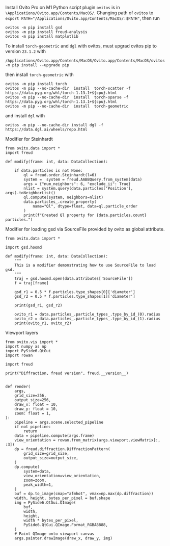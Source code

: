 Install Ovito Pro on M1
Python script plugin `ovitos` is in `\Applications/Ovito.app/Contents/MacOS/`.
Changing path of `ovitos` to `export PATH="/Applications/Ovito.app/Contents/MacOS/:$PATH"`, then run 
```
ovitos -m pip install gsd
ovitos -m pip install freud-analysis
ovitos -m pip install matplotlib
```

To install `torch-geometric` and `dgl` with ovitos, must upgrad ovitos pip to version `23.1.2` with
```
/Applications/Ovito.app/Contents/MacOS/Ovito.app/Contents/MacOS/ovitos -m pip install --upgrade pip
```
then install `torch-geometric` with
```
ovitos -m pip install torch
ovitos -m pip --no-cache-dir  install  torch-scatter -f https://data.pyg.org/whl/torch-1.13.1+${cpu}.html
ovitos -m pip --no-cache-dir  install  torch-sparse -f https://data.pyg.org/whl/torch-1.13.1+${cpu}.html
ovitos -m pip --no-cache-dir  install  torch-geometric
```
and install `dgl` with
```
ovitos -m pip --no-cache-dir install dgl -f https://data.dgl.ai/wheels/repo.html
```

Modifier for Steinhardt
```
from ovito.data import *
import freud

def modify(frame: int, data: DataCollection):

    if data.particles is not None:
        ql = freud.order.Steinhardt(l=6)
        system =  system = freud.AABBQuery.from_system(data)
        args = {"num_neighbors": 6, "exclude_ii": True}
        nlist = system.query(data.particles['Position'], args).toNeighborList()
        ql.compute(system, neighbors=nlist)
        data.particles_.create_property(
            name="Ql", dtype=float, data=ql.particle_order
        )
        print(f"Created Ql property for {data.particles.count} particles.")
```
Modifier for loading gsd via SourceFile provided by ovito as global attribute.
```
from ovito.data import *

import gsd.hoomd

def modify(frame: int, data: DataCollection):
    """
    This is a modifier demonstrating how to use SourceFile to load gsd.
    """
    traj = gsd.hoomd.open(data.attributes['SourceFile'])
    f = traj[frame]
    
    gsd_r1 = 0.5 * f.particles.type_shapes[0]['diameter']
    gsd_r2 = 0.5 * f.particles.type_shapes[1]['diameter']
    
    print(gsd_r1, gsd_r2)
    
    ovito_r1 = data.particles_.particle_types_.type_by_id_(0).radius
    ovito_r2 = data.particles_.particle_types_.type_by_id_(1).radius
    print(ovito_r1, ovito_r2)

```


Viewport layers
```
from ovito.vis import *
import numpy as np
import PySide6.QtGui
import rowan

import freud

print("Diffraction, freud version", freud.__version__)


def render(
    args,
    grid_size=256,
    output_size=256,
    draw_x: float = 10,
    draw_y: float = 10,
    zoom: float = 1,
):
    pipeline = args.scene.selected_pipeline
    if not pipeline:
        return
    data = pipeline.compute(args.frame)
    view_orientation = rowan.from_matrix(args.viewport.viewMatrix[:, :3])
    dp = freud.diffraction.DiffractionPattern(
        grid_size=grid_size,
        output_size=output_size,
    )
    dp.compute(
        system=data,
        view_orientation=view_orientation,
        zoom=zoom,
        peak_width=1,
    )
    buf = dp.to_image(cmap="afmhot", vmax=np.max(dp.diffraction))
    width, height, bytes_per_pixel = buf.shape
    img = PySide6.QtGui.QImage(
        buf,
        width,
        height,
        width * bytes_per_pixel,
        PySide6.QtGui.QImage.Format_RGBA8888,
    )
    # Paint QImage onto viewport canvas
    args.painter.drawImage(draw_x, draw_y, img)
```
    
    
    
